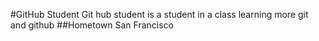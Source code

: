 #GitHub Student
Git hub student is a student in a class learning
more git and github
##Hometown
San Francisco

